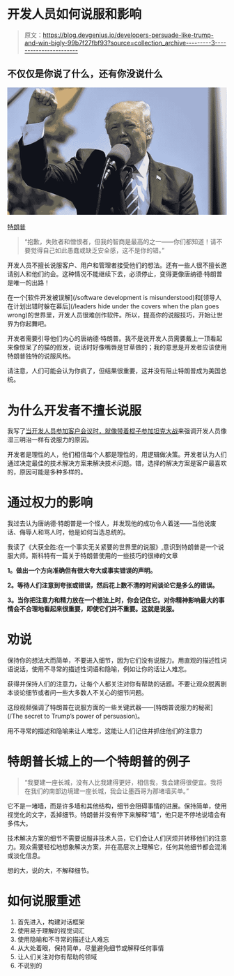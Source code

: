 # 开发人员如何说服和影响

> 原文：<https://blog.devgenius.io/developers-persuade-like-trump-and-win-bigly-99b7f27fbf93?source=collection_archive---------3----------------------->

## 不仅仅是你说了什么，还有你没说什么

![](img/0178955c509e62714462c68de27c4cae.png)

[特朗普](https://pixabay.com/photos/trump-president-usa-america-flag-2546104/)

> “抱歉，失败者和憎恨者，但我的智商是最高的之一——你们都知道！请不要觉得自己如此愚蠢或缺乏安全感，这不是你的错。”

开发人员不擅长说服客户、用户和管理者接受他们的想法。还有一些人很不擅长邀请别人和他们约会。这种情况不能继续下去，必须停止，变得更像唐纳德·特朗普是唯一的出路！

在一个[软件开发被误解](/software development is misunderstood)和[领导人在计划出错时躲在幕后](/leaders hide under the covers when the plan goes wrong)的世界里，开发人员很难创作软件。所以，提高你的说服技巧，开始让世界为你起舞吧。

开发者需要引导他们内心的唐纳德·特朗普。我不是说开发人员需要戴上一顶看起来像惊呆了的猫的假发，说话时好像嘴唇是甘草做的；我的意思是开发者应该使用特朗普独特的说服风格。

请注意，人们可能会认为你疯了，但结果很重要，这并没有阻止特朗普成为美国总统。

# **为什么开发者不擅长说服**

我写了[当开发人员参加客户会议时，就像带着棍子参加坦克大战](https://itnext.io/when-developers-go-to-a-customer-meeting-its-like-bringing-a-stick-to-a-tank-fight-d2a3a8e8e845)来强调开发人员像湿三明治一样有说服力的原因。

开发者是理性的人，他们相信每个人都是理性的，用逻辑做决策。开发者认为人们通过决定最佳的技术解决方案来解决技术问题。错，选择的解决方案是客户最喜欢的，原因可能是多种多样的。

# **通过权力的影响**

我过去认为唐纳德·特朗普是一个怪人，并发现他的成功令人着迷——当他说废话、侮辱人和骂人时，他是如何当选总统的。

我读了《大获全胜:在一个事实无关紧要的世界里的说服》,意识到特朗普是一个说服大师。斯科特有一篇关于特朗普使用的一些技巧的很棒的文章

**1。做出一个方向准确但有很大夸大或事实错误的声明。**

**2。等待人们注意到夸张或错误，然后花上数不清的时间谈论它是多么的错误。**

**3。当你把注意力和精力放在一个想法上时，你会记住它。对你精神影响最大的事情会不合理地看起来很重要，即使它们并不重要。这就是说服。**

# **劝说**

保持你的想法大而简单，不要进入细节，因为它们没有说服力。用直观的描述性词语说话，使用不寻常的描述性词语和隐喻，例如让你的话让人难忘。

获得并保持人们的注意力，让每个人都关注对你有帮助的话题。不要让观众脱离剧本谈论细节或者问一些大多数人不关心的细节问题。

这段视频强调了特朗普在说服方面的一些关键武器——[特朗普说服力的秘密](/The secret to Trump’s power of persuasion)。

用不寻常的描述和隐喻来让人难忘，这能让人们记住并抓住他们的注意力

# **特朗普长城上的一个特朗普的例子**

> “我要建一座长城，没有人比我建得更好，相信我，我会建得很便宜。我将在我们的南部边境建一座长城，我会让墨西哥为那堵墙买单。”

它不是一堵墙，而是许多墙和其他结构，细节会阻碍事情的进展。保持简单，使用视觉化的文字，丢掉细节。特朗普并没有停下来解释“墙”，他只是不停地说墙会有多伟大。

技术解决方案的细节不需要说服非技术人员，它们会让人们厌烦并转移他们的注意力。观众需要轻松地想象解决方案，并在高层次上理解它，任何其他细节都会混淆或淡化信息。

想的大，说的大，不解释细节。

# 如何说服重述

1.  首先进入，构建对话框架
2.  使用易于理解的视觉词汇
3.  使用隐喻和不寻常的描述让人难忘
4.  从大处着眼，保持简单，尽量避免细节或解释任何事情
5.  让人们关注对你有帮助的领域
6.  不说别的